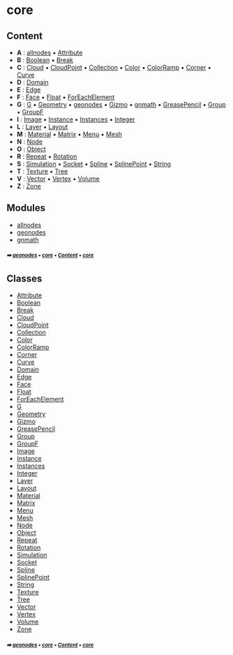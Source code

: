 # core



## Content

- **A** : [allnodes](allnodes.md#allnodes) :black_small_square: [Attribute](attribute.md#attribute)
- **B** : [Boolean](boolean.md#boolean) :black_small_square: [Break](break.md#break)
- **C** : [Cloud](cloud.md#cloud) :black_small_square: [CloudPoint](cloudpoint.md#cloudpoint) :black_small_square: [Collection](collection.md#collection) :black_small_square: [Color](color.md#color) :black_small_square: [ColorRamp](colorramp.md#colorramp) :black_small_square: [Corner](corner.md#corner) :black_small_square: [Curve](curve.md#curve)
- **D** : [Domain](domain.md#domain)
- **E** : [Edge](edge.md#edge)
- **F** : [Face](face.md#face) :black_small_square: [Float](float.md#float) :black_small_square: [ForEachElement](foreachelement.md#foreachelement)
- **G** : [G](g.md#g) :black_small_square: [Geometry](geometry.md#geometry) :black_small_square: [geonodes](core-geono---geonodes.md#geonodes) :black_small_square: [Gizmo](gizmo.md#gizmo) :black_small_square: [gnmath](gnmath.md#gnmath) :black_small_square: [GreasePencil](greasepencil.md#greasepencil) :black_small_square: [Group](group.md#group) :black_small_square: [GroupF](groupf.md#groupf)
- **I** : [Image](image.md#image) :black_small_square: [Instance](instance.md#instance) :black_small_square: [Instances](instances.md#instances) :black_small_square: [Integer](integer.md#integer)
- **L** : [Layer](layer.md#layer) :black_small_square: [Layout](layout.md#layout)
- **M** : [Material](material.md#material) :black_small_square: [Matrix](matrix.md#matrix) :black_small_square: [Menu](menu.md#menu) :black_small_square: [Mesh](mesh.md#mesh)
- **N** : [Node](node.md#node)
- **O** : [Object](object.md#object)
- **R** : [Repeat](repeat.md#repeat) :black_small_square: [Rotation](rotation.md#rotation)
- **S** : [Simulation](simulation.md#simulation) :black_small_square: [Socket](socket.md#socket) :black_small_square: [Spline](spline.md#spline) :black_small_square: [SplinePoint](splinepoint.md#splinepoint) :black_small_square: [String](string.md#string)
- **T** : [Texture](texture.md#texture) :black_small_square: [Tree](tree.md#tree)
- **V** : [Vector](vector.md#vector) :black_small_square: [Vertex](vertex.md#vertex) :black_small_square: [Volume](volume.md#volume)
- **Z** : [Zone](zone.md#zone)

## Modules



- [allnodes](allnodes.md#allnodes)
- [geonodes](core-geono---geonodes.md#geonodes)
- [gnmath](gnmath.md#gnmath)

##### <sub>:arrow_right: [geonodes](index.md#geonodes) :black_small_square: [core](core.md#core) :black_small_square: [Content](core.md#content) :black_small_square: [core](core.md#core)</sub>

## Classes



- [Attribute](attribute.md#attribute)
- [Boolean](boolean.md#boolean)
- [Break](break.md#break)
- [Cloud](cloud.md#cloud)
- [CloudPoint](cloudpoint.md#cloudpoint)
- [Collection](collection.md#collection)
- [Color](color.md#color)
- [ColorRamp](colorramp.md#colorramp)
- [Corner](corner.md#corner)
- [Curve](curve.md#curve)
- [Domain](domain.md#domain)
- [Edge](edge.md#edge)
- [Face](face.md#face)
- [Float](float.md#float)
- [ForEachElement](foreachelement.md#foreachelement)
- [G](g.md#g)
- [Geometry](geometry.md#geometry)
- [Gizmo](gizmo.md#gizmo)
- [GreasePencil](greasepencil.md#greasepencil)
- [Group](group.md#group)
- [GroupF](groupf.md#groupf)
- [Image](image.md#image)
- [Instance](instance.md#instance)
- [Instances](instances.md#instances)
- [Integer](integer.md#integer)
- [Layer](layer.md#layer)
- [Layout](layout.md#layout)
- [Material](material.md#material)
- [Matrix](matrix.md#matrix)
- [Menu](menu.md#menu)
- [Mesh](mesh.md#mesh)
- [Node](node.md#node)
- [Object](object.md#object)
- [Repeat](repeat.md#repeat)
- [Rotation](rotation.md#rotation)
- [Simulation](simulation.md#simulation)
- [Socket](socket.md#socket)
- [Spline](spline.md#spline)
- [SplinePoint](splinepoint.md#splinepoint)
- [String](string.md#string)
- [Texture](texture.md#texture)
- [Tree](tree.md#tree)
- [Vector](vector.md#vector)
- [Vertex](vertex.md#vertex)
- [Volume](volume.md#volume)
- [Zone](zone.md#zone)

##### <sub>:arrow_right: [geonodes](index.md#geonodes) :black_small_square: [core](core.md#core) :black_small_square: [Content](core.md#content) :black_small_square: [core](core.md#core)</sub>